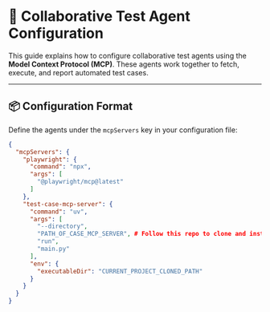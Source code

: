 # 🤖 Collaborative Test Agent Configuration

This guide explains how to configure collaborative test agents using the **Model Context Protocol (MCP)**. These agents work together to fetch, execute, and report automated test cases.

---

## 📦 Configuration Format

Define the agents under the `mcpServers` key in your configuration file:

```json
{
  "mcpServers": {
    "playwright": {
      "command": "npx",
      "args": [
        "@playwright/mcp@latest"
      ]
    },
    "test-case-mcp-server": {
      "command": "uv",
      "args": [
        "--directory",
        "PATH_OF_CASE_MCP_SERVER", # Follow this repo to clone and install the test-case-mcp-server https://github.com/BirajMainali/autonomous-test-case-mgmt-mcp-server
        "run",
        "main.py"
      ],
      "env": {
        "executableDir": "CURRENT_PROJECT_CLONED_PATH"
      }
    }
  }
}
